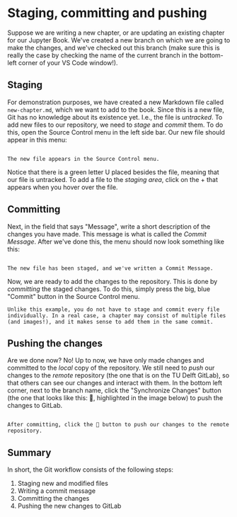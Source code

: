 # Staging, committing and pushing

Suppose we are writing a new chapter, or are updating an existing chapter for our Jupyter Book. We've created a new branch on which we are going to make the changes, and we've checked out this branch (make sure this is really the case by checking the name of the current branch in the bottom-left corner of your VS Code window!).

## Staging
For demonstration purposes, we have created a new Markdown file called `new-chapter.md`, which we want to add to the book. Since this is a new file, Git has no knowledge about its existence yet. I.e., the file is *untracked*. To add new files to our repository, we need to *stage* and *commit* them. To do this, open the Source Control menu in the left side bar. Our new file should appear in this menu:

```{figure} ../images/git-new-file.png

The new file appears in the Source Control menu.
```

Notice that there is a green letter U placed besides the file, meaning that our file is untracked. To add a file to the *staging area*, click on the + that appears when you hover over the file. 

## Committing
Next, in the field that says "Message", write a short description of the changes you have made. This message is what is called the *Commit Message*. After we've done this, the menu should now look something like this:

```{figure} ../images/git-file-added.png

The new file has been staged, and we've written a Commit Message.
```

Now, we are ready to add the changes to the repository. This is done by *committing* the staged changes. To do this, simply press the big, blue "Commit" button in the Source Control menu. 

```{tip}
Unlike this example, you do not have to stage and commit every file individually. In a real case, a chapter may consist of multiple files (and images!), and it makes sense to add them in the same commit. 
```

## Pushing the changes
Are we done now? No! Up to now, we have only made changes and committed to the *local* copy of the repository. We still need to *push* our changes to the *remote* repository (the one that is on the TU Delft GitLab), so that others can see our changes and interact with them. In the bottom left corner, next to the branch name, click the "Synchronize Changes" button (the one that looks like this: 🔄, highlighted in the image below) to push the changes to GitLab.

```{figure} ../images/git-push.png

After committing, click the 🔄 button to push our changes to the remote repository.
```

## Summary
In short, the Git workflow consists of the following steps:

1. Staging new and modified files
2. Writing a commit message
3. Committing the changes
4. Pushing the new changes to GitLab